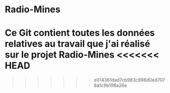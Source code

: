 # Radio-Mines

Ce Git contient toutes les données relatives au travail que j'ai réalisé sur le projet Radio-Mines
<<<<<<< HEAD
=======


>>>>>>> e014361dad7cb983c996d0ed7078a1c9b198a26e
